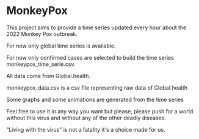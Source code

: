 # MonkeyPox

This project aims to provide a time series updated every hour about the 2022 Monkey Pox outbreak.

For now only global time series is available. 

For now only confirmed cases are selected to build the time series monkeypox_time_serie.csv.

All data come from Global.health.

monkeypox_data.csv is a csv file representing raw data of Global.health

Some graphs and some animations are generated from the time series


Feel free to use it in any way you want but please, please push for a world without this virus and without any of the other deadly diseases. 

"Living with the virus" is not a fatality it's a choice made for us.
